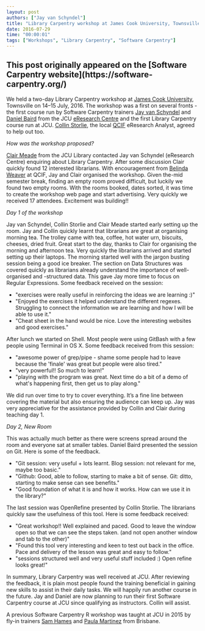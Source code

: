 ```yaml
---
layout: post
authors: ["Jay van Schyndel"]
title: "Library Carpentry workshop at James Cook University, Townsville"
date: 2016-07-29
time: "00:00:01"
tags: ["Workshops", "Library Carpentry", "Software Carpentry"]
---
```


<h2>This post originally appeared on the [Software Carpentry website](https://software-carpentry.org/)</h2>

We held a two-day Library Carpentry workshop at [James Cook University](http://jcu.edu.au/), Townsville on 14–15 July, 2016. The workshop was a first on several fronts - the first course run by Software Carpentry trainers [Jay van Schyndel](https://twitter.com/jayvanschyndel) and [Daniel Baird](https://twitter.com/DanielBaird) from the JCU [eResearch Centre](https://eresearch.jcu.edu.au/) and the first Library Carpentry course run at JCU. [Collin Storlie](https://twitter.com/JCU_QCIF_eRA), the local [QCIF](http://www.qcif.edu.au) eResearch Analyst, agreed to help out too.

*How was the workshop proposed?*

[Clair Meade](https://twitter.com/ClairMeade) from the JCU Library contacted Jay van Schyndel (eResearch Centre) enquiring about Library Carpentry. After some discussion Clair quickly found 12 interested librarians. With encouragement from [Belinda Weaver](https://twitter.com/cloudaus) at QCIF, Jay and Clair organised the workshop. Given the-mid semester break, finding an empty room proved difficult, but luckily we found two empty rooms. With the rooms booked, dates sorted, it was time to create the workshop web page and start advertising. Very quickly we received 17 attendees. Excitement was building!!

*Day 1 of the workshop*

Jay van Schyndel, Collin Storlie and Clair Meade started early setting up the room. Jay and Collin quickly learnt that librarians are great at organising morning tea. The trolley came with tea, coffee, hot water urn, biscuits, cheeses, dried fruit. Great start to the day, thanks to Clair for organising the morning and afternoon tea. Very quickly the librarians arrived and started setting up their laptops. The morning started well with the jargon busting session being a good ice breaker. The section on Data Structures was covered quickly as librarians already understand the importance of well-organised and -structured data. This gave Jay more time to focus on Regular Expressions. Some feedback received on the session:

- "exercises were really useful in reinforcing the ideas we are learning :)"
- "Enjoyed the exercises it helped understand the different regexes. Struggling to connect the information we are learning and how I will be able to use it."
- "Cheat sheet in the hand would be nice. Love the interesting websites and good exercises."

After lunch we started on Shell. Most people were using GitBash with a few people using Terminal in OS X. Some feedback received from this session:

 - "awesome power of grep/pipe - shame some people had to leave because the 'finale' was great but people were also tired."
 - "very powerful!! So much to learn!"
 - "playing with the program was great. Next time do a bit of a demo of what's happening first, then get us to play along."

We did run over time to try to cover everything. It’s a fine line between covering the material but also ensuring the audience can keep up. Jay was very appreciative for the assistance provided by Collin and Clair during teaching day 1.

*Day 2, New Room*

This was actually much better as there were screens spread around the room and everyone sat at smaller tables. Daniel Baird presented the session on Git. Here is some of the feedback.

- "Git session: very useful + lots learnt. Blog session: not relevant for me, maybe too basic."
- "Github: Good, able to follow, starting to make a bit of sense. Git: ditto, starting to make sense can see benefits."
- "Good foundation of what it is and how it works. How can we use it in the library?"

The last session was OpenRefine presented by Collin Storlie. The librarians quickly saw the usefulness of this tool. Here is some feedback received:

 - "Great workshop!! Well explained and paced. Good to leave the window open so that we can see the steps taken. (and not open another window and tab to the other)"
 - "Found this tool very interesting and keen to test out back in the office. Pace and delivery of the lesson was great and easy to follow."
 - "sessions structured well and very useful stuff included :) Open refine looks great!"

In summary, Library Carpentry was well received at JCU. After reviewing the feedback, it is plain most people found the training beneficial in gaining new skills to assist in their daily tasks. We will happily run another course in the future. Jay and Daniel are now planning to run their first Software Carpentry course at JCU since qualifying as instructors. Collin will assist.

A previous Software Carpentry R workshop was taught at JCU in 2015 by fly-in trainers [Sam Hames](https://twitter.com/scmhames) and [Paula Martinez](https://twitter.com/orchid00) from Brisbane.

